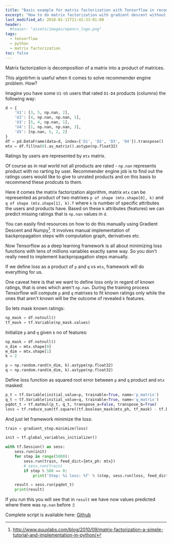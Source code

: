 ```yaml
---
title: "Basic example for matrix factorization with Tensorflow in recommender engine context"
excerpt: "How to do matrix factorization with gradient descent without need of manulally implementing backprop"
last_modified_at: 2018-01-11T11:42:33-01:00
header:
  #teaser: "assets/images/opencv_logo.png"
tags: 
  - tensorflow
  - python
  - matrix factorization
toc: false
---
```


[^1]: http://www.quuxlabs.com/blog/2010/09/matrix-factorization-a-simple-tutorial-and-implementation-in-python/

Matrix factorization is decomposition of a matrix into a product of matrices.

This algotirhm is useful when it comes to solve recommender engine problem. 
How?

Imagine you have some `U1-U5` users that rated `D1-D4` products (columns) the following way:

```python
d = {
    'U1': [3, 5, np.nan, 2],
    'U2': [4, np.nan, np.nan, 1],
    'U3': [5, 4, np.nan, 1],
    'U4': [1, np.nan, np.nan, 3],
    'U5': [np.nan, 5, 2, 2]
}
df = pd.DataFrame(data=d, index=['D1', 'D2', 'D3', 'D4']).transpose()
mtx = df.fillna(0).as_matrix().astype(np.float32)
```


Ratings by users are represented by `mtx` matrix.

Of course as in real world not all products are rated - `np.nan` represents product with no rarting by user. Recommender engine job is to find out the ratings users would like to give to unrated products and on this basis to recommend these prodcuts to them.

Here it comes the matrix factorization algorithm, matrix `mtx` can be represented as product of two matrixes `p of shape (mtx.shape[0], k)` and `q of shape (mtx.shape[1], k).T` where `k` is number of specific attributes the users and products have. Based on these `k` attributes (features) we can predict missing ratings that is `np.nan` values in `d`.

You can easily find resources on how to do this manually using Gradient Descent and Numpy[^1]. It involves manual implementation of backpropagation steps with computation graph, derivatives etc.

Now Tensorflow as a deep learning framework is all about minimizing loss functions with tens of millions variables exactly same way. So you don't really need to implement backpropagation steps manually. 

If we define loss as a product of `p` and `q` vs `mtx`, framework will do everything for us. 

One caveat here is that we want to define loss only in regard of known ratings, that is ones which aren't `np.nan`. During the training process Tensorflow will compute `p` and `q` matrixes to fit known ratings only while the ones that aren't known will be the outcome of revealed `k` features. 

So lets mask known ratings:

```python
np_mask = df.notnull()
tf_mask = tf.Variable(np_mask.values)
```

Initialize `p` and `q` given `k` no of features:

```python
np_mask = df.notnull()
n_dim = mtx.shape[0]
m_dim = mtx.shape[1]
k = 2

p = np.random.rand(n_dim, k).astype(np.float32)
q = np.random.rand(m_dim, k).astype(np.float32)
```

Define loss function as squared root error between `p` and `q` product and `mtx` masked:

```python
p_t = tf.Variable(initial_value=p, trainable=True, name='p_matrix')
q_t = tf.Variable(initial_value=q, trainable=True, name='q_matrix')
pqdot_t = tf.matmul(p_t, q_t, transpose_a=False, transpose_b=True)
loss = tf.reduce_sum(tf.square((tf.boolean_mask(mtx_ph, tf_mask) - tf.boolean_mask(pqdot_t, tf_mask))))
```

And just let framework minimize the loss:

```python
train = gradient_step.minimize(loss)

init = tf.global_variables_initializer()

with tf.Session() as sess:
    sess.run(init)
    for step in range(5000):
        sess.run(train, feed_dict={mtx_ph: mtx})
        # sess.run(train)
        if step % 500 == 0:
            print('Step: %i loss: %f' % (step, sess.run(loss, feed_dict={mtx_ph: mtx})))

    result = sess.run(pqdot_t)
    print(result)
```

If you run this you will see that in `result` we have now values predicted where there was `np.nan` before :)

Complete script is available here: [Github](https://github.com/pasikon/matrix_factorization_tf/blob/master/matrix_fac_tf_tutorial.py)
